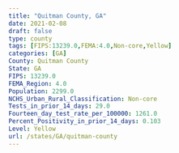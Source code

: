 ```yaml
---
title: "Quitman County, GA"
date: 2021-02-08
draft: false
type: county
tags: [FIPS:13239.0,FEMA:4.0,Non-core,Yellow]
categories: [GA]
County: Quitman County
State: GA
FIPS: 13239.0
FEMA_Region: 4.0
Population: 2299.0
NCHS_Urban_Rural_Classification: Non-core
Tests_in_prior_14_days: 29.0
Fourteen_day_test_rate_per_100000: 1261.0
Percent_Positivity_in_prior_14_days: 0.103
Level: Yellow
url: /states/GA/quitman-county
---
```



